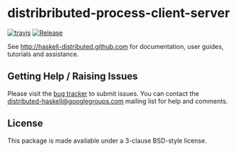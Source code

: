 # distribributed-process-client-server
[![travis](https://secure.travis-ci.org/haskell-distributed/distributed-process-client-server.png)](http://travis-ci.org/haskell-distributed/distributed-process-async)
[![Release](https://img.shields.io/hackage/v/distributed-process-client-server.svg)](https://hackage.haskell.org/package/distributed-process-extras)

See http://haskell-distributed.github.com for documentation, user guides,
tutorials and assistance.

## Getting Help / Raising Issues

Please visit the [bug tracker](https://github.com/haskell-distributed/distributed-process-client-server/issues) to submit issues. You can contact the distributed-haskell@googlegroups.com mailing list for help and comments.

## License

This package is made available under a 3-clause BSD-style license.
